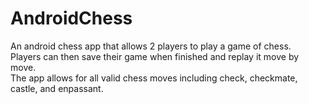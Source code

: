 # AndroidChess
An android chess app that allows 2 players to play a game of chess.\
Players can then save their game when finished and replay it move by move.\
The app allows for all valid chess moves including check, checkmate, castle, and enpassant.
